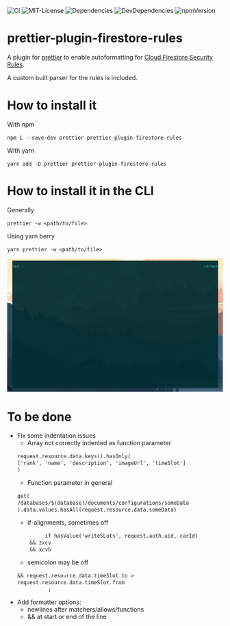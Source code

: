 ![CI](https://github.com/ChFlick/prettier-plugin-firestore-rules/workflows/CI/badge.svg)
![MIT-License](https://img.shields.io/github/license/ChFlick/prettier-plugin-firestore-rules)
![Dependencies](https://img.shields.io/david/ChFlick/prettier-plugin-firestore-rules)
![DevDependencies](https://img.shields.io/david/dev/ChFlick/prettier-plugin-firestore-rules)
![npmVersion](https://img.shields.io/npm/v/prettier-plugin-firestore-rules?color=blue)

prettier-plugin-firestore-rules
===============================

A plugin for [prettier](https://prettier.io/) to enable autoformatting for [Cloud Firestore Security Rules](https://firebase.google.com/docs/firestore/security/get-started).

A custom built parser for the rules is included.

How to install it
================

With npm
```
npm i --save-dev prettier prettier-plugin-firestore-rules
```

With yarn
```
yarn add -D prettier prettier-plugin-firestore-rules
```

How to install it in the CLI
==========================

Generally
```
prettier -w <path/to/file>
```

Using yarn berry
```
yarn prettier -w <path/to/file>
```

![Example Usage](./example-usage.gif)


To be done
==========

- Fix some indentation issues
  - Array not correctly indented as function parameter
  ```
  request.resource.data.keys().hasOnly(
  ['rank', 'name', 'description', 'imageUrl', 'timeSlot']
  )
  ```
  - Function parameter in general
  ```
  get(
  /databases/$(database)/documents/configurations/someData
  ).data.values.hasAll(request.resource.data.someData)
  ```
  - if-alignments, sometimes off
  ```
           if hasValue('writeSLots', request.auth.uid, carId)
      && zxcv
      && xcvb
    ```
  - semicolon may be off
  ```
  && request.resource.data.timeSlot.to > request.resource.data.timeSlot.from
            ;
  ```
- Add formatter options:
  - newlines after matchers/allows/functions
  - && at start or end of the line
